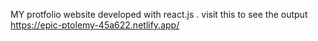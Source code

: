 MY protfolio website 
developed with react.js  .
visit this to see the output https://epic-ptolemy-45a622.netlify.app/
